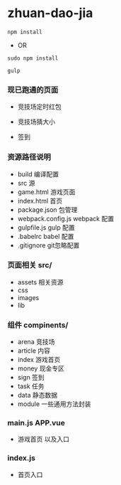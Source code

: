 # zhuan-dao-jia

```
npm install
```
* OR 
```
sudo npm install
```

```
gulp
```

### 现已跑通的页面

* 竞技场定时红包
* 竞技场猜大小

* 签到

### 资源路径说明

* build 编译配置
* src 源
* game.html 游戏页面
* index.html 首页
* package.json 包管理
* webpack.config.js webpack 配置
* gulpfile.js gulp 配置
* .babelrc babel 配置 
* .gitignore git忽略配置

### 页面相关 src/

* assets 相关资源
* css
* images
* lib 

### 组件 compinents/

* arena 竞技场
* article 内容
* index 游戏首页
* money 现金专区
* sign 签到
* task 任务
* data 静态数据
* module 一些通用方法封装

### main.js APP.vue

* 游戏首页 以及入口

### index.js

* 首页入口

